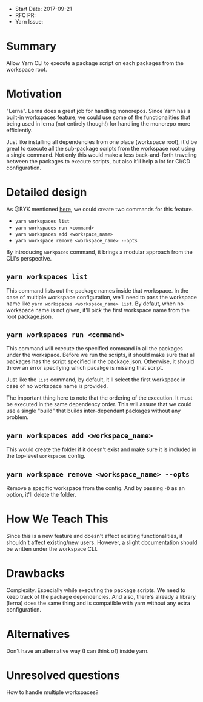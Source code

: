 - Start Date: 2017-09-21
- RFC PR:
- Yarn Issue:

# Summary

Allow Yarn CLI to execute a package script on each packages from the workspace root.  

# Motivation  

"Lerna". Lerna does a great job for handling monorepos. Since Yarn has a built-in 
workspaces feature, we could use some of the functionalities that being used in 
lerna (not entirely though!) for handling the monorepo more efficiently.  

Just like installing all dependencies from one place (workspace root), it'd be great 
to execute all the sub-package scripts from the workspace root using a single command. 
Not only this would make a less back-and-forth traveling between the packages to 
execute scripts, but also it'll help a lot for CI/CD configuration. 


# Detailed design  

As @BYK mentioned [here](https://github.com/yarnpkg/yarn/issues/4467#issuecomment-330873337), 
we could create two commands for this feature.  

* `yarn workspaces list`  
* `yarn workspaces run <command>`  
* `yarn workspaces add <workspace_name>`  
* `yarn workspace remove <workspace_name> --opts`

By introducing `workpaces` command, it brings a modular approach from the CLI's perspective.  

## `yarn workspaces list`  

This command lists out the package names inside that workspace.  In the case of multiple workspace configuration, we'll need to pass the workspace name like `yarn workspaces <workspace_name> list`. By defaut, when no workspace name is not given, it'll pick the first workspace name from the root package.json.  

## `yarn workspaces run <command>`  

This command will execute the specified command in all the packages under the workspace. Before we run the scripts, it should make sure that all packages has the script specified in the package.json. Otherwise, it should throw an error specifying which pacakge is missing that script.  

Just like the `list` command, by default, it'll select the first workspace in case of no workspace name is provided.  

The important thing here to note that the ordering of the execution. It must be executed in the same dependency order. This will assure that we could use a single "build" that builds inter-dependant packages without any problem.  


## `yarn workspaces add <workspace_name>`  

This would create the folder if it doesn't exist and make sure it is included in the top-level `workspaces` config.  

## `yarn workspace remove <workspace_name> --opts`  

Remove a specific workspace from the config. And by passing `-D` as an option, it'll delete the folder.
# How We Teach This  

Since this is a new feature and doesn't affect existing functionalities, it shouldn't affect existing/new users. However, a slight documentation should be written under the workspace CLI.  

# Drawbacks

Complexity. Especially while executing the package scripts. We need to keep track of the package dependencies.  And also, there's already a library (lerna) does the same thing and is compatible with yarn without any extra configuration.  

# Alternatives

Don't have an alternative way (I can think of) inside yarn.

# Unresolved questions

How to handle multiple workspaces?
